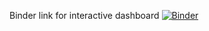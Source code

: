 Binder link for interactive dashboard [![Binder](https://mybinder.org/badge.svg)](https://mybinder.org/v2/gh/german3d/RussianElections2018/master?filepath=dashboard.ipynb)
